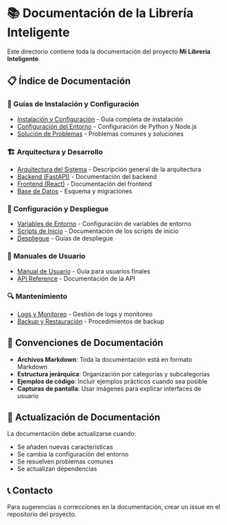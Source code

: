 # 📚 Documentación de la Librería Inteligente

Este directorio contiene toda la documentación del proyecto **Mi Librería Inteligente**.

## 📋 Índice de Documentación

### 🚀 Guías de Instalación y Configuración
- [Instalación y Configuración](./instalacion/README.md) - Guía completa de instalación
- [Configuración del Entorno](./instalacion/entorno.md) - Configuración de Python y Node.js
- [Solución de Problemas](./instalacion/troubleshooting.md) - Problemas comunes y soluciones

### 🏗️ Arquitectura y Desarrollo
- [Arquitectura del Sistema](./arquitectura/README.md) - Descripción general de la arquitectura
- [Backend (FastAPI)](./backend/README.md) - Documentación del backend
- [Frontend (React)](./frontend/README.md) - Documentación del frontend
- [Base de Datos](./database/README.md) - Esquema y migraciones

### 🔧 Configuración y Despliegue
- [Variables de Entorno](./configuracion/env.md) - Configuración de variables de entorno
- [Scripts de Inicio](./configuracion/scripts.md) - Documentación de los scripts de inicio
- [Despliegue](./despliegue/README.md) - Guías de despliegue

### 📖 Manuales de Usuario
- [Manual de Usuario](./usuario/README.md) - Guía para usuarios finales
- [API Reference](./api/README.md) - Documentación de la API

### 🔍 Mantenimiento
- [Logs y Monitoreo](./mantenimiento/logs.md) - Gestión de logs y monitoreo
- [Backup y Restauración](./mantenimiento/backup.md) - Procedimientos de backup

## 📝 Convenciones de Documentación

- **Archivos Markdown**: Toda la documentación está en formato Markdown
- **Estructura jerárquica**: Organización por categorías y subcategorías
- **Ejemplos de código**: Incluir ejemplos prácticos cuando sea posible
- **Capturas de pantalla**: Usar imágenes para explicar interfaces de usuario

## 🔄 Actualización de Documentación

La documentación debe actualizarse cuando:
- Se añaden nuevas características
- Se cambia la configuración del entorno
- Se resuelven problemas comunes
- Se actualizan dependencias

## 📞 Contacto

Para sugerencias o correcciones en la documentación, crear un issue en el repositorio del proyecto. 